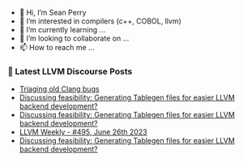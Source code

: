- 👋 Hi, I’m Sean Perry
- 👀 I’m interested in compilers (c++, COBOL, llvm)
- 🌱 I’m currently learning ...
- 💞️ I’m looking to collaborate on ...
- 📫 How to reach me ...

<!---
s66perry/s66perry is a ✨ special ✨ repository because its `README.md` (this file) appears on your GitHub profile.
You can click the Preview link to take a look at your changes.
--->
### 📕 Latest LLVM Discourse Posts

<!-- DISCOURSE-LLVM:START -->
- [Triaging old Clang bugs](https://discourse.llvm.org/t/triaging-old-clang-bugs/71590#post_12)
- [Discussing feasibility: Generating Tablegen files for easier LLVM backend development?](https://discourse.llvm.org/t/discussing-feasibility-generating-tablegen-files-for-easier-llvm-backend-development/71575#post_8)
- [Discussing feasibility: Generating Tablegen files for easier LLVM backend development?](https://discourse.llvm.org/t/discussing-feasibility-generating-tablegen-files-for-easier-llvm-backend-development/71575#post_7)
- [LLVM Weekly - #495, June 26th 2023](https://discourse.llvm.org/t/llvm-weekly-495-june-26th-2023/71597#post_1)
- [Discussing feasibility: Generating Tablegen files for easier LLVM backend development?](https://discourse.llvm.org/t/discussing-feasibility-generating-tablegen-files-for-easier-llvm-backend-development/71575#post_6)
<!-- DISCOURSE-LLVM:END -->
